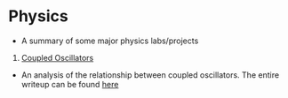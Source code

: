 # Physics
- A summary of some major physics labs/projects
1. [Coupled Oscillators](1_fourier_analysis)
- An analysis of the relationship between coupled oscillators. The entire writeup can be found [here](1_fourier_analysis/PHYS250_Formal_Report.pdf)
